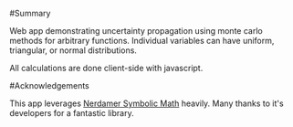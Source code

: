 #Summary

Web app demonstrating uncertainty propagation using monte carlo methods for arbitrary functions. Individual variables can have uniform, triangular, or normal distributions.

All calculations are done client-side with javascript.

#Acknowledgements

This app leverages [Nerdamer Symbolic Math](https://github.com/jiggzson/nerdamer) heavily. Many thanks to it's developers for a fantastic library.
